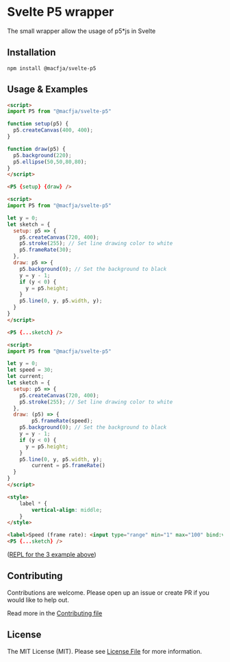 # Svelte P5 wrapper

The small wrapper allow the usage of p5*js in Svelte

## Installation

```
npm install @macfja/svelte-p5
```

## Usage & Examples

```html
<script>
import P5 from "@macfja/svelte-p5"

function setup(p5) {
  p5.createCanvas(400, 400);
}

function draw(p5) {
  p5.background(220);
  p5.ellipse(50,50,80,80);
}
</script>

<P5 {setup} {draw} />
```

```html
<script>
import P5 from "@macfja/svelte-p5"

let y = 0;
let sketch = {
  setup: p5 => {
    p5.createCanvas(720, 400);
    p5.stroke(255); // Set line drawing color to white
    p5.frameRate(30);
  },
  draw: p5 => {
    p5.background(0); // Set the background to black
    y = y - 1;
    if (y < 0) {
      y = p5.height;
    }
    p5.line(0, y, p5.width, y);
  }
}
</script>

<P5 {...sketch} />
```

```html
<script>
import P5 from "@macfja/svelte-p5"

let y = 0;
let speed = 30;
let current;
let sketch = {
  setup: p5 => {
    p5.createCanvas(720, 400);
    p5.stroke(255); // Set line drawing color to white
  },
  draw: (p5) => {
		p5.frameRate(speed);
    p5.background(0); // Set the background to black
    y = y - 1;
    if (y < 0) {
      y = p5.height;
    }
    p5.line(0, y, p5.width, y);
		current = p5.frameRate()
  }
}
</script>

<style>
	label * {
		vertical-align: middle;
	}
</style>

<label>Speed (frame rate): <input type="range" min="1" max="100" bind:value="{speed}" /> {speed} (Current framerate: {Math.round((current + Number.EPSILON) * 100) / 100})</label>
<P5 {...sketch} />
```
([REPL for the 3 example above](https://svelte.dev/repl/5501d3af4d8e4c2caa17324c9724a8f8?version=3.29.4))

## Contributing

Contributions are welcome. Please open up an issue or create PR if you would like to help out.

Read more in the [Contributing file](CONTRIBUTING.md)

## License

The MIT License (MIT). Please see [License File](LICENSE.md) for more information.